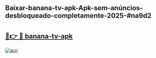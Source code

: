 ## Baixar-banana-tv-apk-Apk-sem-anúncios-desbloqueado-completamente-2025-#na9d2

# <h2><a href="https://ainizakaria.my?title=banana-tv-apk&ref=22M">🔗👉 🔴 banana-tv-apk</a></h2>

[![acn](https://github.com/user-attachments/assets/0f9c940e-d8b0-45ae-aac7-cd30a18b3e1c)](https://ainizakaria.my?title=banana-tv-apk&ref=22M)


